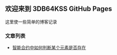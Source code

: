## 欢迎来到 3DB64KSS GitHub Pages
这里使一些简单的博客记录

### 文章列表
- [智能合约中如何判断某个元素是否存在](https://github.com/a186r/3db64kss/blob/master/array-contains-element.md)
